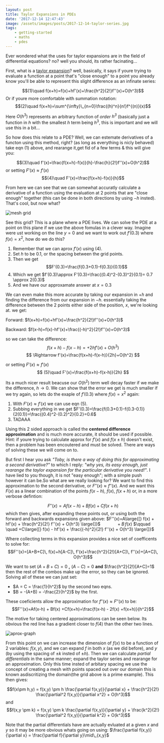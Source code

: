 ```yaml
---
layout: post
title: Taylor Expansions in PDEs
date: '2017-12-14 12:47:43'
image: /assets/images/posts/2017-12-14-taylor-series.jpg
tags:
    - getting-started
    - maths
    - pdes
---
```


Ever wondered what the uses for taylor expansions are in the field of differential equations? no? well you should, its rather facinating...

First, what is a [taylor expansion](https://en.wikipedia.org/wiki/Taylor_series)? well, basically, it says if youre trying to evaluate a function at a point that's "close enough" to a point you already know you'll be able to represent this slight difference as an infinate series:

$$(1)\quad f(x+h)=f(x)+hf'(x)+\frac{h^2}{2!}f''(x)+O(h^3)$$
Or if youre more comfortable with summation notation:
$$(2)\quad f(x+h)=\sum^{\infty}\_{n=0}\frac{(h)^n}{n!}f^{(n)}(x)$$

Here $O(h^3)$ represents an arbitrary function of _order $h^3$_ (basically just a function in $h$ with the smallest $h$ term being $h^3$, this is important and we will use this in a bit...

So how does this relate to a PDE?
Well, we can estemate derivatives of a functon using this method, right? (as long as everything is nicly behaved) take eqn (1) above, and rearange it,get fid of a few terms & this will give you:

$$(3)\quad f'(x)=\frac{f(x+h)-f(x)}{h}-\frac{h}{2!}f''(x)+O(h^2)$$
or setting $F'(x)\approx f'(x)$
$$(4)\quad F'(x)=\frac{f(x+h)-f(x)}{h}$$

From here we can see that we can somewhat accuratly calculate a derivative of a function using the evaluation at 2 points that are "close enough" together (this can be done in both directions by using $-h$ insted). That's cool, but now what?

![mesh grid](../assets/img/content/2017/12/mesh.gif)

See this grid? This is a plane where a PDE lives. We can solve the PDE at a point on this plane if we use the above fomulas in a clever way. Imagine were ust working on the line $y=0$ and we want to work out $f'(0.3)$ where $f(x)=x^2$, how do we do this?

1.  Remember that we can aprox $f'(x)$ using (4).
2.  Set $h$ to be 0.1, or the spacing between the grid points.
3.  Then we get $$F'(0.3)=\frac{f(0.3+0.1)-f(0.3)}{0.1}$$
4.  Which we get $f'(0.3)\approx F'(0.3)=\frac{(0.4)^2-(0.3)^2}{0.1}= 0.7 \approx 2(0.3)$
5.  And we have our approxamate answer at $x=0.3$

We can even make this more accurate by taking our expansion in $+h$ and finding the difference from our expansion in $-h$. essentially taking the difference between the 2 points either side of the position, $x$, we're looking at. we get:

Forward: $f(x+h)=f(x)+hf'(x)+\frac{h^2}{2!}f''(x)+O(h^3)$

Backward: $f(x-h)=f(x)-hf'(x)+\frac{(-h)^2}{2!}f''(x)+O(h^3)$

so we can take the difference:
$$
f(x+h)-f(x-h)=+2hf'(x)+O(h^3)
$$
$$
\Rightarrow f'(x)=\frac{f(x+h)-f(x-h)}{2h}+O(h^2)
$$

or setting $F'(x)\approx f'(x)$
$$
(5)\quad F'(x)=\frac{f(x+h)-f(x-h)}{2h}
$$


Its a much nicer result beacuse our $O(h^2)$ term well decay faster if we make the difference, $h \rightarrow 0$. We can show that the error we get is much smaller if we try again, so lets do the exaple of $f'(0.3)$ where $f(x)=x^2$ again:

1.  With $F'(x)\approx f'(x)$ we can use eqn (5).
2.  Subbing everything in we get $F'(0.3)=\frac{f(0.3+0.1)-f(0.3-0.1)}{2(0.1)}=\frac{(0.4)^2-(0.2)^2}{0.2}=0.6$
3.  TADAAA


Using this 2 sided approach is called the **centered difference approximation** and is much more accurate, it should be used if possible. 
Hint: if youre trying to calculate approx for $f'(x)$ and $f(x\pm h)$ doesn't exist, then a problem has been encoutered and must be solved. There are ways of solving these we will come on to.

But first I hear you ask _"Toby, is there a way of doing this for approximating a second derivative?"_ to which I reply: _"why yes, its easy enough, just rearange the taylor expansion for the particular derivative you need!"_. I have lied to you though, it is not "easy enough"; with a simple push however it can be.So what are we really looking for? We want to find this approximation to the second derivative, or $F''(x)\approx f''(x)$. And we want this $F(x)$ as a linear combination of the points $f(x-h),\ f(x),\ f(x+h)$ or, in a more verbose defintion:

$$F''(x)=Af(x-h) + Bf(x) + Cf(x+h)$$
which then gives, after expanding these points out, or using both the forward and backwards expansions given above:
$F''(x)=A\large{[} f(x) + hf'(x) + \frac{h^2}{2!} f''(x) + O(h^3) \large{]}$
$\qquad \quad +B\,f(x)$
$\qquad \quad +C\large{[} f(x) - hf'(x) + \frac{(-h)^2}{2!} f''(x) + O(h^3) \large{]}$

Where collecting terms in this expansion provides a nice set of coefficents to solve for:
$$F''(x)=[A+B+C]\, f(x)+h[A-C]\, f'(x)+\frac{h^2}{2!}[A+C]\, f''(x)+[A+C]\, O(h^3)$$

We want to set $(A+B+C)=0$ **,** $(A-C)=0$ **and** $\frac{h^2}{2!}[A+C]=1$ then the rest of the combos make up the error, so they can be ignored. Solving all of these we can just set:

-   $A = C = \frac{1}{h^2}$ by the second two eqns.
-   $B = -(A+B) = -\frac{2}{h^2}$ by the first.


These coeficients allow the approximation for $f''(x) \approx F''(x)$ to be:
$$F''(x)=Af(x-h) + Bf(x) +Cf(x+h)=\frac{f(x-h) - 2f(x) +f(x+h)}{h^2}$$

The motive for taking centered approximations can be seen below. Its obvious the red line has a gradient closer to $f(4)$ than the other two lines.

![aprox-graph](../assets/img/content/2017/12/aprox-graph.png)

From this point on we can increase the dimension of $f(x)$ to be a function of 2 variables: $f(x,y)$, and we can expand $f$ in both $x$ (as we did before), and $y$ (by using the spacing of $\pm k$ insted of $\pm h$). Then we can calculate _partial differentials_ in the same manner; expand the taylor series and rearange for an approximation. Only this time insted of arbitary spacing we use the concept of creating a mesh with points spaced out over our domain this is known asdiscritizing the domain(the grid above is a prime example). This then gives:

$$f(x\pm h,y) = f(x,y) \pm h \frac{\partial f(x,y)}{\partial x} + \frac{h^2}{2!} \frac{\partial^2 f(x,y)}{\partial x^2} + O(h^3)$$
and
$$f(x,y \pm k) = f(x,y) \pm k \frac{\partial f(x,y)}{\partial y} + \frac{k^2}{2!} \frac{\partial^2 f(x,y)}{\partial k^2} + O(k^3)$$

Note that the partial differentials have are actually evluated at a given $x$ and $y$ so it may be more obvious whats going on using: $\frac{\partial f(x,y)}{\partial x} = \frac{\partial f}{\partial y}\mid\_{x,y}$
